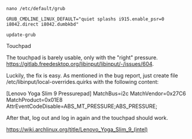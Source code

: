 ```console
nano /etc/default/grub
```
``GRUB_CMDLINE_LINUX_DEFAULT="quiet splashs i915.enable_psr=0 i8042.direct i8042.dumbkbd"``
```console
update-grub
```
Touchpad

The touchpad is barely usable, only with the "right" pressure. https://gitlab.freedesktop.org/libinput/libinput/-/issues/604.

Luckily, the fix is easy. As mentioned in the bug report, just create file /etc/libinput/local-overrides.quirks with the following content:

[Lenovo Yoga Slim 9 Pressurepad]
MatchBus=i2c
MatchVendor=0x27C6
MatchProduct=0x01E8
AttrEventCodeDisable=ABS_MT_PRESSURE;ABS_PRESSURE;

After that, log out and log in again and the touchpad should work. 

https://wiki.archlinux.org/title/Lenovo_Yoga_Slim_9_(intel)
